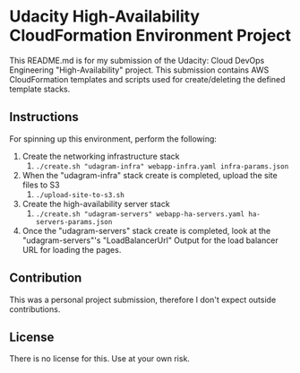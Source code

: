 # Udacity High-Availability CloudFormation Environment Project
This README.md is for my submission of the Udacity: Cloud DevOps Engineering "High-Availability" project.
This submission contains AWS CloudFormation templates and scripts used for create/deleting the defined template stacks.

## Instructions
For spinning up this environment, perform the following:

1. Create the networking infrastructure stack
    1. `./create.sh "udagram-infra" webapp-infra.yaml infra-params.json`
1. When the "udagram-infra" stack create is completed, upload the site files to S3
    1. `./upload-site-to-s3.sh`
1. Create the high-availability server stack
    1. `./create.sh "udagram-servers" webapp-ha-servers.yaml ha-servers-params.json`
1. Once the "udagram-servers" stack create is completed, look at the "udagram-servers"'s "LoadBalancerUrl" Output for
the load balancer URL for loading the pages. 

## Contribution
This was a personal project submission, therefore I don't expect outside contributions.

## License
There is no license for this. Use at your own risk.
